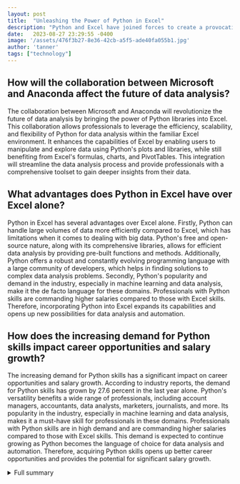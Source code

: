```yaml
---
layout: post
title:  "Unleashing the Power of Python in Excel"
description: "Python and Excel have joined forces to create a provocative combination for data analysis and visualization."
date:   2023-08-27 23:29:55 -0400
image: '/assets/476f3b27-8e36-42cb-a5f5-ade40fa055b1.jpg'
author: 'tanner'
tags: ["technology"]
---
```


## How will the collaboration between Microsoft and Anaconda affect the future of data analysis?
The collaboration between Microsoft and Anaconda will revolutionize the future of data analysis by bringing the power of Python libraries into Excel. This collaboration allows professionals to leverage the efficiency, scalability, and flexibility of Python for data analysis within the familiar Excel environment. It enhances the capabilities of Excel by enabling users to manipulate and explore data using Python's plots and libraries, while still benefiting from Excel's formulas, charts, and PivotTables. This integration will streamline the data analysis process and provide professionals with a comprehensive toolset to gain deeper insights from their data.

## What advantages does Python in Excel have over Excel alone?
Python in Excel has several advantages over Excel alone. Firstly, Python can handle large volumes of data more efficiently compared to Excel, which has limitations when it comes to dealing with big data. Python's free and open-source nature, along with its comprehensive libraries, allows for efficient data analysis by providing pre-built functions and methods. Additionally, Python offers a robust and constantly evolving programming language with a large community of developers, which helps in finding solutions to complex data analysis problems. Secondly, Python's popularity and demand in the industry, especially in machine learning and data analysis, make it the de facto language for these domains. Professionals with Python skills are commanding higher salaries compared to those with Excel skills. Therefore, incorporating Python into Excel expands its capabilities and opens up new possibilities for data analysis and automation.

## How does the increasing demand for Python skills impact career opportunities and salary growth?
The increasing demand for Python skills has a significant impact on career opportunities and salary growth. According to industry reports, the demand for Python skills has grown by 27.6 percent in the last year alone. Python's versatility benefits a wide range of professionals, including account managers, accountants, data analysts, marketers, journalists, and more. Its popularity in the industry, especially in machine learning and data analysis, makes it a must-have skill for professionals in these domains. Professionals with Python skills are in high demand and are commanding higher salaries compared to those with Excel skills. This demand is expected to continue growing as Python becomes the language of choice for data analysis and automation. Therefore, acquiring Python skills opens up better career opportunities and provides the potential for significant salary growth.


<details>
        <summary>Full summary</summary>
<p>I. Introduction</p>
<p>Python and Excel have long been popular tools for professionals in various industries. Excel has been the go-to software for organizing, manipulating, and analyzing data for many years, while Python has gained traction as one of the most popular programming languages today. The recent collaboration between Microsoft and Anaconda brings the power of Python libraries into Excel, creating a powerful combination for data analysis and visualization.</p>
<p>II. The Power of Python in Excel</p>
<p>A. Manipulating and exploring data</p>
<p>With Python in Excel, users can now manipulate and explore data using Python's plots and libraries, leveraging Excel's formulas, charts, and PivotTables to further refine their insights. This integration promises to provide the best of both worlds, allowing professionals to harness the efficiency, scalability, and flexibility of Python for data analysis within the familiar Excel environment.</p>
<p>B. Handling large volumes of data</p>
<p>One of the key advantages of Python in Excel is its ability to handle large volumes of data more efficiently compared to Excel alone. Excel, while a powerful tool, has its limitations when it comes to dealing with big data. Syntax errors and security risks are also concerns with Excel. On the other hand, Python offers a robust and constantly evolving programming language with a large community of developers. Python's free and open-source nature, along with its comprehensive libraries, allows for efficient data analysis by providing pre-built functions and methods.</p>
<p>C. Advantages over Excel alone</p>
<p>The demand for Python skills has seen a significant increase in recent years. According to industry reports, the demand for Python skills has grown by 27.6 percent in the last year alone. Professionals with Python skills are commanding higher salaries compared to those with Excel skills. Learning Python is a must-have skill for data analysts and offers better career opportunities and salary growth.</p>
<p>III. Increasing demand for Python skills</p>
<p>A. Growing demand in the industry</p>
<p>Python's versatility benefits a wide range of professionals, including account managers, accountants, data analysts, marketers, journalists, and more. Its popularity in the industry, especially in machine learning and data analysis, makes it the de facto language for these domains. While Excel has its place as a versatile tool, Python offers better capabilities for data analysis and automation.</p>
<p>B. Better career opportunities</p>
<p>The demand for Python skills has seen a significant increase in recent years. According to industry reports, the demand for Python skills has grown by 27.6 percent in the last year alone. Professionals with Python skills are commanding higher salaries compared to those with Excel skills. Learning Python is a must-have skill for data analysts and offers better career opportunities and salary growth.</p>
<p>IV. Python's versatility</p>
<p>A. Benefits for various professionals</p>
<p>Python's versatility benefits a wide range of professionals, including account managers, accountants, data analysts, marketers, journalists, and more. Its popularity in the industry, especially in machine learning and data analysis, makes it the de facto language for these domains. While Excel has its place as a versatile tool, Python offers better capabilities for data analysis and automation.</p>
<p>B. Python as the language of choice</p>
<p>Python's versatility benefits a wide range of professionals, including account managers, accountants, data analysts, marketers, journalists, and more. Its popularity in the industry, especially in machine learning and data analysis, makes it the de facto language for these domains. While Excel has its place as a versatile tool, Python offers better capabilities for data analysis and automation.</p>
<p>V. Python in Excel Preview Program</p>
<p>A. Availability and current stage</p>
<p>Microsoft's public preview program for Python in Excel is currently available to Microsoft 365 subscribers. However, Python in Excel is still in its preview stage and subject to change based on feedback.</p>
<p>B. Accessing Python in Excel</p>
<p>Users can join the Microsoft 365 Insider Program and choose the Beta Channel Insider level to access Python in Excel. Presently, the feature is available only on Excel for Windows.</p>
<p>C. Limitations and platform availability</p>
<p>Python in Excel is limited to the Microsoft 365 subscribers and is currently available only on Excel for Windows. However, as the program progresses, there may be updates and expanded availability.</p>
<p>VI. Conclusion</p>
<p>The combination of Python and Excel offers a powerful toolkit for professionals seeking to excel in data analysis and further their career growth. Python's efficiency, scalability, and flexibility, combined with Excel's familiar interface and features, provide a comprehensive solution for manipulating, analyzing, and visualizing data. Whether you are a seasoned data analyst or someone starting their journey in the field, learning Python and leveraging its integration with Excel will undoubtedly open up new possibilities and pave the way for success.</p>
</details>